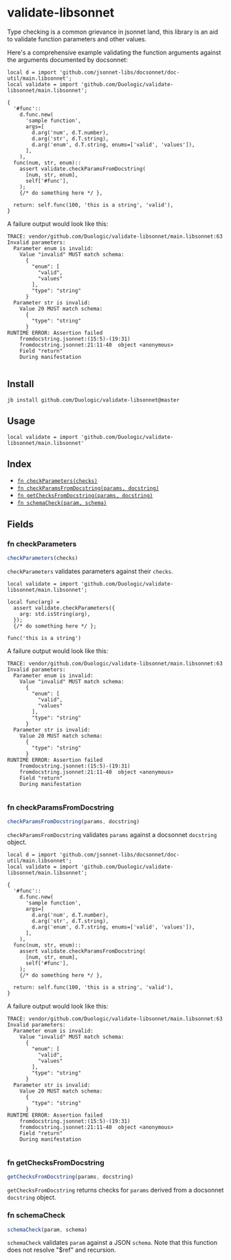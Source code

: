# validate-libsonnet

Type checking is a common grievance in jsonnet land, this library is an aid to
validate function parameters and other values.

Here's a comprehensive example validating the function arguments against the
arguments documented by docsonnet:

```jsonnet
local d = import 'github.com/jsonnet-libs/docsonnet/doc-util/main.libsonnet';
local validate = import 'github.com/Duologic/validate-libsonnet/main.libsonnet';

{
  '#func'::
    d.func.new(
      'sample function',
      args=[
        d.arg('num', d.T.number),
        d.arg('str', d.T.string),
        d.arg('enum', d.T.string, enums=['valid', 'values']),
      ],
    ),
  func(num, str, enum)::
    assert validate.checkParamsFromDocstring(
      [num, str, enum],
      self['#func'],
    );
    {/* do something here */ },

  return: self.func(100, 'this is a string', 'valid'),
}

```

A failure output would look like this:

```
TRACE: vendor/github.com/Duologic/validate-libsonnet/main.libsonnet:63 
Invalid parameters:
  Parameter enum is invalid:
    Value "invalid" MUST match schema:
      {
        "enum": [
          "valid",
          "values"
        ],
        "type": "string"
      }
  Parameter str is invalid:
    Value 20 MUST match schema:
      {
        "type": "string"
      }
RUNTIME ERROR: Assertion failed
	fromdocstring.jsonnet:(15:5)-(19:31)	
	fromdocstring.jsonnet:21:11-40	object <anonymous>
	Field "return"	
	During manifestation	


```


## Install

```
jb install github.com/Duologic/validate-libsonnet@master
```

## Usage

```jsonnet
local validate = import 'github.com/Duologic/validate-libsonnet/main.libsonnet'
```

## Index

* [`fn checkParameters(checks)`](#fn-checkparameters)
* [`fn checkParamsFromDocstring(params, docstring)`](#fn-checkparamsfromdocstring)
* [`fn getChecksFromDocstring(params, docstring)`](#fn-getchecksfromdocstring)
* [`fn schemaCheck(param, schema)`](#fn-schemacheck)

## Fields

### fn checkParameters

```ts
checkParameters(checks)
```

`checkParameters` validates parameters against their `checks`.

```jsonnet
local validate = import 'github.com/Duologic/validate-libsonnet/main.libsonnet';

local func(arg) =
  assert validate.checkParameters({
    arg: std.isString(arg),
  });
  {/* do something here */ };

func('this is a string')

```

A failure output would look like this:

```
TRACE: vendor/github.com/Duologic/validate-libsonnet/main.libsonnet:63 
Invalid parameters:
  Parameter enum is invalid:
    Value "invalid" MUST match schema:
      {
        "enum": [
          "valid",
          "values"
        ],
        "type": "string"
      }
  Parameter str is invalid:
    Value 20 MUST match schema:
      {
        "type": "string"
      }
RUNTIME ERROR: Assertion failed
	fromdocstring.jsonnet:(15:5)-(19:31)	
	fromdocstring.jsonnet:21:11-40	object <anonymous>
	Field "return"	
	During manifestation	


```


### fn checkParamsFromDocstring

```ts
checkParamsFromDocstring(params, docstring)
```

`checkParamsFromDocstring` validates `params` against a docsonnet `docstring` object.

```jsonnet
local d = import 'github.com/jsonnet-libs/docsonnet/doc-util/main.libsonnet';
local validate = import 'github.com/Duologic/validate-libsonnet/main.libsonnet';

{
  '#func'::
    d.func.new(
      'sample function',
      args=[
        d.arg('num', d.T.number),
        d.arg('str', d.T.string),
        d.arg('enum', d.T.string, enums=['valid', 'values']),
      ],
    ),
  func(num, str, enum)::
    assert validate.checkParamsFromDocstring(
      [num, str, enum],
      self['#func'],
    );
    {/* do something here */ },

  return: self.func(100, 'this is a string', 'valid'),
}

```

A failure output would look like this:

```
TRACE: vendor/github.com/Duologic/validate-libsonnet/main.libsonnet:63 
Invalid parameters:
  Parameter enum is invalid:
    Value "invalid" MUST match schema:
      {
        "enum": [
          "valid",
          "values"
        ],
        "type": "string"
      }
  Parameter str is invalid:
    Value 20 MUST match schema:
      {
        "type": "string"
      }
RUNTIME ERROR: Assertion failed
	fromdocstring.jsonnet:(15:5)-(19:31)	
	fromdocstring.jsonnet:21:11-40	object <anonymous>
	Field "return"	
	During manifestation	


```


### fn getChecksFromDocstring

```ts
getChecksFromDocstring(params, docstring)
```

`getChecksFromDocstring` returns checks for `params` derived from a docsonnet `docstring` object.

### fn schemaCheck

```ts
schemaCheck(param, schema)
```

`schemaCheck` validates `param` against a JSON `schema`. Note that this function does not resolve "$ref" and recursion.
